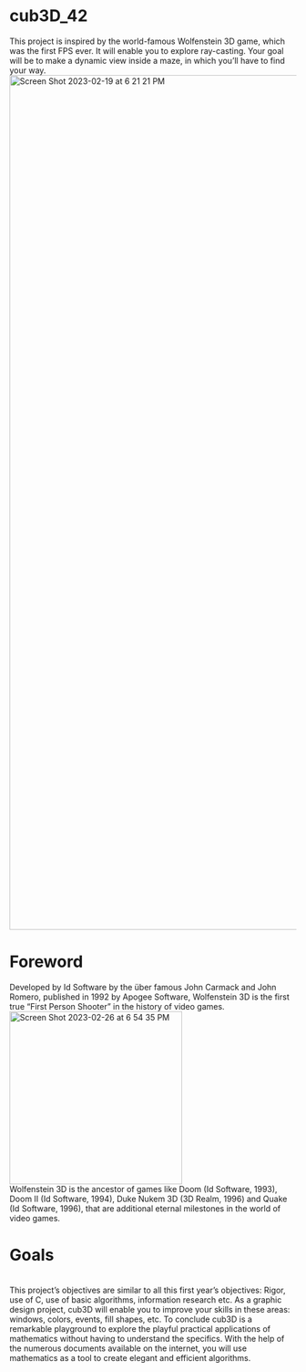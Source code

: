 # cub3D_42
This project is inspired by the world-famous Wolfenstein 3D game, which was the first FPS ever. It will enable you to explore ray-casting. Your goal will be to make a dynamic view inside a maze, in which you’ll have to find your way.
<img width="1498" alt="Screen Shot 2023-02-19 at 6 21 21 PM" src="https://user-images.githubusercontent.com/90983110/219964068-2e1badb4-0d79-4bc7-bd01-4a02bf54d895.png">
# Foreword
Developed by Id Software by the über famous John Carmack and John Romero, published in 1992 by Apogee Software, Wolfenstein 3D is the first true “First Person
Shooter” in the history of video games.
<img width="303" alt="Screen Shot 2023-02-26 at 6 54 35 PM" src="https://user-images.githubusercontent.com/90983110/221427544-8dd357aa-a148-485c-8b09-5167ab2071c2.png">
<br>
Wolfenstein 3D is the ancestor of games like Doom (Id Software, 1993), Doom II
(Id Software, 1994), Duke Nukem 3D (3D Realm, 1996) and Quake (Id Software, 1996),
that are additional eternal milestones in the world of video games.
<br>
# Goals
<br>
This project’s objectives are similar to all this first year’s objectives: Rigor, use of C, use
of basic algorithms, information research etc.
As a graphic design project, cub3D will enable you to improve your skills in these
areas: windows, colors, events, fill shapes, etc.
To conclude cub3D is a remarkable playground to explore the playful practical applications of mathematics without having to understand the specifics.
With the help of the numerous documents available on the internet, you will use
mathematics as a tool to create elegant and efficient algorithms.
